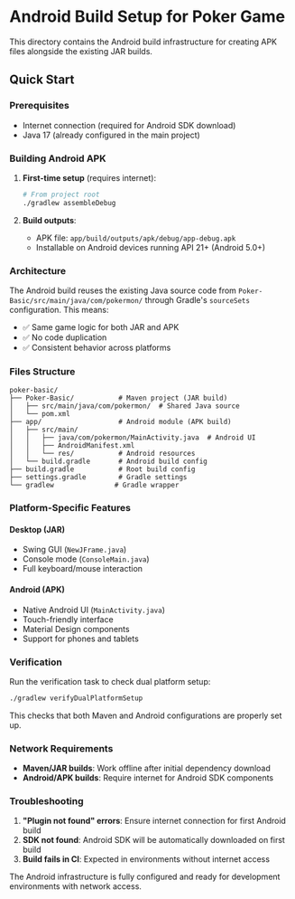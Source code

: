 # Android Build Setup for Poker Game

This directory contains the Android build infrastructure for creating APK files alongside the existing JAR builds.

## Quick Start

### Prerequisites
- Internet connection (required for Android SDK download)
- Java 17 (already configured in the main project)

### Building Android APK

1. **First-time setup** (requires internet):
   ```bash
   # From project root
   ./gradlew assembleDebug
   ```

2. **Build outputs**:
   - APK file: `app/build/outputs/apk/debug/app-debug.apk`
   - Installable on Android devices running API 21+ (Android 5.0+)

### Architecture

The Android build reuses the existing Java source code from `Poker-Basic/src/main/java/com/pokermon/` through Gradle's `sourceSets` configuration. This means:

- ✅ Same game logic for both JAR and APK
- ✅ No code duplication
- ✅ Consistent behavior across platforms

### Files Structure

```
poker-basic/
├── Poker-Basic/           # Maven project (JAR build)
│   ├── src/main/java/com/pokermon/  # Shared Java source
│   └── pom.xml
├── app/                   # Android module (APK build)
│   ├── src/main/
│   │   ├── java/com/pokermon/MainActivity.java  # Android UI
│   │   ├── AndroidManifest.xml
│   │   └── res/           # Android resources
│   └── build.gradle       # Android build config
├── build.gradle           # Root build config
├── settings.gradle        # Gradle settings
└── gradlew               # Gradle wrapper
```

### Platform-Specific Features

#### Desktop (JAR)
- Swing GUI (`NewJFrame.java`)
- Console mode (`ConsoleMain.java`)
- Full keyboard/mouse interaction

#### Android (APK)
- Native Android UI (`MainActivity.java`)
- Touch-friendly interface
- Material Design components
- Support for phones and tablets

### Verification

Run the verification task to check dual platform setup:
```bash
./gradlew verifyDualPlatformSetup
```

This checks that both Maven and Android configurations are properly set up.

### Network Requirements

- **Maven/JAR builds**: Work offline after initial dependency download
- **Android/APK builds**: Require internet for Android SDK components

### Troubleshooting

1. **"Plugin not found" errors**: Ensure internet connection for first Android build
2. **SDK not found**: Android SDK will be automatically downloaded on first build
3. **Build fails in CI**: Expected in environments without internet access

The Android infrastructure is fully configured and ready for development environments with network access.